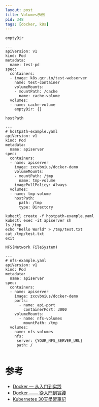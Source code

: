 ```yaml
---
layout: post
title: Volumes示例
pid: 348
tags: [docker, k8s]
---
```


```demo
emptyDir

---
apiVersion: v1
kind: Pod
metadata:
  name: test-pd
spec:
  containers:
  - image: k8s.gcr.io/test-webserver
    name: test-container
    volumeMounts:
    - mountPath: /cache
      name: cache-volume
  volumes:
  - name: cache-volume
    emptyDir: {}
	
hostPath

---
# hostpath-example.yaml 
apiVersion: v1
kind: Pod
metadata:
  name: apiserver
spec:
  containers:
  - name: apiserver
    image: zxcvbnius/docker-demo
    volumeMounts:
    - mountPath: /tmp
      name: tmp-volume
    imagePullPolicy: Always
  volumes:
  - name: tmp-volume
    hostPath:
      path: /tmp
      type: Directory

kubectl create -f hostpath-example.yaml
kubectl exec -it apiserver sh
ls /tmp
echo "Hello World" > /tmp/test.txt
cat /tmp/test.txt
exit

NFS(Network FileSystem)

---
# nfs-example.yaml
apiVersion: v1
kind: Pod
metadata:
  name: apiserver
spec:
  containers:
  - name: apiserver
    image: zxcvbnius/docker-demo
    ports:
      - name: api-port
        containerPort: 3000
    volumeMounts:
      - name: nfs-volumes
        mountPath: /tmp
  volumes:
  - name: nfs-volumes
    nfs:
     server: {YOUR_NFS_SERVER_URL}
     path: /


```

# 参考

+ [Docker — 从入门到实践](https://github.com/yeasy/docker_practice/)
+ [Docker —— 從入門到實踐](https://philipzheng.gitbooks.io/docker_practice/content/)
+ [Kubernetes 30天學習筆記](https://github.com/zxcvbnius/k8s-30-day-sharing) 